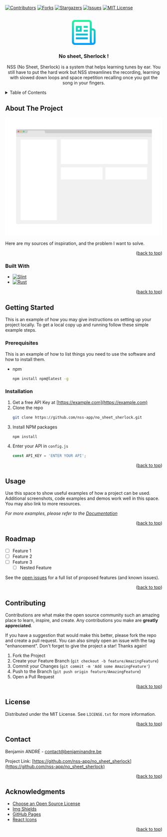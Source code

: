 <!-- Improved compatibility of back to top link: See: https://github.com/othneildrew/Best-README-Template/pull/73 -->
<a id="readme-top"></a>
<!--
*** Thanks for checking out the Best-README-Template. If you have a suggestion
*** that would make this better, please fork the repo and create a pull request
*** or simply open an issue with the tag "enhancement".
*** Don't forget to give the project a star!
*** Thanks again! Now go create something AMAZING! :D
-->



<!-- PROJECT SHIELDS -->
<!--
*** I'm using markdown "reference style" links for readability.
*** Reference links are enclosed in brackets [ ] instead of parentheses ( ).
*** See the bottom of this document for the declaration of the reference variables
*** for contributors-url, forks-url, etc. This is an optional, concise syntax you may use.
*** https://www.markdownguide.org/basic-syntax/#reference-style-links
-->
[![Contributors][contributors-shield]][contributors-url]
[![Forks][forks-shield]][forks-url]
[![Stargazers][stars-shield]][stars-url]
[![Issues][issues-shield]][issues-url]
[![MIT License][license-shield]][license-url]



<!-- PROJECT LOGO -->
<br />
<div align="center">
  <a href="https://github.com/nss-app/no_sheet_sherlock">
    <img src="images/logo.png" alt="Logo" width="80" height="80">
  </a>

<h3 align="center">No sheet, Sherlock !</h3>

  <p align="center">
  NSS (No Sheet, Sherlock) is a system that helps learning tunes by ear. You still have to put the hard work but NSS streamlines the recording, learning with slowed down loops and space repetition recalling once you got the song in your fingers.
  <!--
    <br />
    <a href="https://github.com/nss-app/no_sheet_sherlock"><strong>Explore the docs »</strong></a>
    <br />
    <br />
    <a href="https://github.com/nss-app/no_sheet_sherlock">View Demo</a>
    ·
    <a href="https://github.com/nss-app/no_sheet_sherlock/issues/new?labels=bug&template=bug-report---.md">Report Bug</a>
    ·
    <a href="https://github.com/nss-app/no_sheet_sherlock/issues/new?labels=enhancement&template=feature-request---.md">Request Feature</a>
    -->
  </p>
</div>



<!-- TABLE OF CONTENTS -->
<details>
  <summary>Table of Contents</summary>
  <ol>
    <li>
      <a href="#about-the-project">About The Project</a>
      <ul>
        <li><a href="#built-with">Built With</a></li>
      </ul>
    </li>
    <li>
      <a href="#getting-started">Getting Started</a>
      <ul>
        <li><a href="#prerequisites">Prerequisites</a></li>
        <li><a href="#installation">Installation</a></li>
      </ul>
    </li>
    <li><a href="#usage">Usage</a></li>
    <li><a href="#roadmap">Roadmap</a></li>
    <li><a href="#contributing">Contributing</a></li>
    <li><a href="#license">License</a></li>
    <li><a href="#contact">Contact</a></li>
    <li><a href="#acknowledgments">Acknowledgments</a></li>
  </ol>
</details>



<!-- ABOUT THE PROJECT -->
## About The Project

[![Product Name Screen Shot][product-screenshot]](https://example.com)

Here are my sources of inspiration, and the problem I want to solve.


<p align="right">(<a href="#readme-top">back to top</a>)</p>



### Built With

* [![Slint][Slint]][Slint-url]
* [![Rust][Rust]][Rust-url]


<p align="right">(<a href="#readme-top">back to top</a>)</p>



<!-- GETTING STARTED -->
## Getting Started

This is an example of how you may give instructions on setting up your project locally.
To get a local copy up and running follow these simple example steps.

### Prerequisites

This is an example of how to list things you need to use the software and how to install them.
* npm
  ```sh
  npm install npm@latest -g
  ```

### Installation

1. Get a free API Key at [https://example.com](https://example.com)
2. Clone the repo
   ```sh
   git clone https://github.com/nss-app/no_sheet_sherlock.git
   ```
3. Install NPM packages
   ```sh
   npm install
   ```
4. Enter your API in `config.js`
   ```js
   const API_KEY = 'ENTER YOUR API';
   ```

<p align="right">(<a href="#readme-top">back to top</a>)</p>



<!-- USAGE EXAMPLES -->
## Usage

Use this space to show useful examples of how a project can be used. Additional screenshots, code examples and demos work well in this space. You may also link to more resources.

_For more examples, please refer to the [Documentation](https://example.com)_

<p align="right">(<a href="#readme-top">back to top</a>)</p>



<!-- ROADMAP -->
## Roadmap

- [ ] Feature 1
- [ ] Feature 2
- [ ] Feature 3
    - [ ] Nested Feature

See the [open issues](https://github.com/nss-app/no_sheet_sherlock/issues) for a full list of proposed features (and known issues).

<p align="right">(<a href="#readme-top">back to top</a>)</p>



<!-- CONTRIBUTING -->
## Contributing

Contributions are what make the open source community such an amazing place to learn, inspire, and create. Any contributions you make are **greatly appreciated**.

If you have a suggestion that would make this better, please fork the repo and create a pull request. You can also simply open an issue with the tag "enhancement".
Don't forget to give the project a star! Thanks again!

1. Fork the Project
2. Create your Feature Branch (`git checkout -b feature/AmazingFeature`)
3. Commit your Changes (`git commit -m 'Add some AmazingFeature'`)
4. Push to the Branch (`git push origin feature/AmazingFeature`)
5. Open a Pull Request

<p align="right">(<a href="#readme-top">back to top</a>)</p>



<!-- LICENSE -->
## License

Distributed under the MIT License. See `LICENSE.txt` for more information.

<p align="right">(<a href="#readme-top">back to top</a>)</p>



<!-- CONTACT -->
## Contact

Benjamin ANDRÉ - contact@benjaminandre.be

Project Link: [https://github.com/nss-app/no_sheet_sherlock](https://github.com/nss-app/no_sheet_sherlock)

<p align="right">(<a href="#readme-top">back to top</a>)</p>



<!-- ACKNOWLEDGMENTS -->
## Acknowledgments

* [Choose an Open Source License](https://choosealicense.com)
* [Img Shields](https://shields.io)
* [GitHub Pages](https://pages.github.com)
* [React Icons](https://react-icons.github.io/react-icons/search)

<p align="right">(<a href="#readme-top">back to top</a>)</p>



<!-- MARKDOWN LINKS & IMAGES -->
<!-- https://www.markdownguide.org/basic-syntax/#reference-style-links -->
[contributors-shield]: https://img.shields.io/github/contributors/nss-app/no_sheet_sherlock.svg?style=for-the-badge
[contributors-url]: https://github.com/nss-app/no_sheet_sherlock/graphs/contributors
[forks-shield]: https://img.shields.io/github/forks/nss-app/no_sheet_sherlock.svg?style=for-the-badge
[forks-url]: https://github.com/nss-app/no_sheet_sherlock/network/members
[stars-shield]: https://img.shields.io/github/stars/nss-app/no_sheet_sherlock.svg?style=for-the-badge
[stars-url]: https://github.com/nss-app/no_sheet_sherlock/stargazers
[issues-shield]: https://img.shields.io/github/issues/nss-app/no_sheet_sherlock.svg?style=for-the-badge
[issues-url]: https://github.com/nss-app/no_sheet_sherlock/issues
[license-shield]: https://img.shields.io/github/license/nss-app/no_sheet_sherlock.svg?style=for-the-badge
[license-url]: https://github.com/nss-app/no_sheet_sherlock/blob/master/LICENSE.txt
[product-screenshot]: images/screenshot.png
[Rust]: https://img.shields.io/badge/Rust-000000?style=for-the-badge&logo=rust&logoColor=white
[Rust-url]: https://www.rust-lang.org
[Slint]: https://img.shields.io/badge/slint-2379F4?style=for-the-badge&logo=slint&logoColor=white
[Slint-url]: https://www.rust-lang.org

